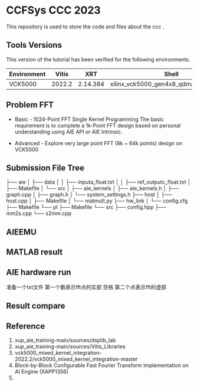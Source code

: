 # CCFSys CCC 2023
This repository is used to store the code and files about the ccc .

## Tools Versions  

This version of the tutorial has been verified for the following environments. 

| Environment  | Vitis   |    XRT   | Shell | Notes |
|--------------|---------|----------|-------|-------|
| VCK5000      | 2022.2  | 2.14.384  | xilinx_vck5000_gen4x8_qdma_2_202220_1|  |  

## Problem FFT  
- Basic - 1024-Point FFT Single Kernel Programming
 The basic requirement is to complete a 1k-Point FFT design based on personal understanding using AIE API or AIE Intrinsic.
 
- Advanced - Explore very large point FFT (8k ~ 64k points) design on VCK5000

## Submission File Tree  
├── aie
│&nbsp;├── data
│   │   ├── inputa_float.txt
│   │   ├── ref_outputc_float.txt
│   ├── Makefile
│   └── src
│       ├── aie_kernels
│       ├── aie_kernels.h
│       ├── graph.cpp
│       ├── graph.h
│       └── system_settings.h
├── host
│   ├── host.cpp
│   ├── Makefile
│   └── matmult.py
├── hw_link
│   └── config.cfg
├── Makefile
└── pl
    ├── Makefile
    └── src
        ├── config.hpp
        ├── mm2s.cpp
        └── s2mm.cpp

## AIEEMU  



## MATLAB result  

## AIE hardware run  
准备一个txt文件 第一个数表示fft点的实部 空格 第二个点表示fft的虚部
## Result compare  

## Reference  
1. xup_aie_training-main/sources/dsplib_lab
2. xup_aie_training-main/sources/Vitis_Libraries
3. vck5000_mixed_kernel_integration-2022.2/vck5000_mixed_kernel_integration-master
4. Block-by-Block Configurable Fast Fourier Transform Implementation on AI Engine (XAPP1356)
5. 
